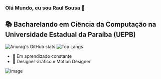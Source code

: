 ### Olá Mundo, eu sou Raul Sousa 👋
## 📚 Bacharelando em Ciência da Computação na Universidade Estadual da Paraíba (UEPB)
![Anurag's GitHub stats](https://github-readme-stats.vercel.app/api?username=codArtico&theme=synthwave&show_icons=true)
![Top Langs](https://github-readme-stats.vercel.app/api/top-langs/?username=codArtico&layout=compact)

- 🍂 Em aprendizado constante
- 🎨 Designer Gráfico e Motion Designer

![image](https://img.shields.io/badge/Python-14354C?style=for-the-badge&logo=python&logoColor=white)
